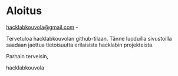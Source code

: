 # Aloitus
 hacklabkouvola@gmail.com - 

Tervetuloa hacklabkouvolan github-tilaan.
Tänne luoduilla sivustoilla saadaan jaettua tietoisuutta erilaisista hacklabin projekteista.

Parhain terveisin,
 
  hacklabkouvola
  
